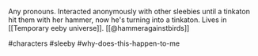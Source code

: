Any pronouns. Interacted anonymously with other sleebies until a tinkaton hit them with her hammer, now he's turning into a tinkaton. Lives in [[Temporary eeby universe]]. [[@hammeragainstbirds]]

#characters #sleeby #why-does-this-happen-to-me